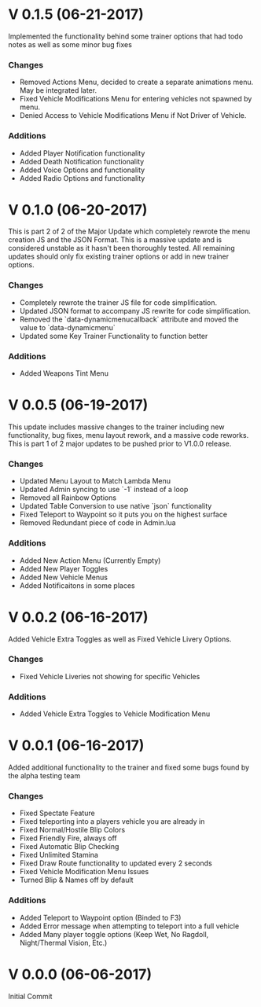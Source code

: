 <h1>V 0.1.5 (06-21-2017)</h1>

Implemented the functionality behind some trainer options that had todo notes as well as some minor bug fixes


<h3>Changes</h3>
<ul>
	<li>Removed Actions Menu, decided to create a separate animations menu. May be integrated later.</li>
	<li>Fixed Vehicle Modifications Menu for entering vehicles not spawned by menu.</li>
	<li>Denied Access to Vehicle Modifications Menu if Not Driver of Vehicle.</li>
</ul>

<h3>Additions</h3>
<ul>
	<li>Added Player Notification functionality</li>
	<li>Added Death Notification functionality</li>
	<li>Added Voice Options and functionality</li>
	<li>Added Radio Options and functionality</li>
</ul>







<h1>V 0.1.0 (06-20-2017)</h1>

This is part 2 of 2 of the Major Update which completely rewrote the menu creation JS and the JSON Format. This is a massive update and is considered unstable as it hasn't been thoroughly tested. All remaining updates should only fix existing trainer options or add in new trainer options.


<h3>Changes</h3>
<ul>
	<li>Completely rewrote the trainer JS file for code simplification.</li>
	<li>Updated JSON format to accompany JS rewrite for code simplification.</li>
	<li>Removed the `data-dynamicmenucallback` attribute and moved the value to `data-dynamicmenu`</li>
	<li>Updated some Key Trainer Functionality to function better</li>
</ul>

<h3>Additions</h3>
<ul>
	<li>Added Weapons Tint Menu</li>
</ul>






<h1>V 0.0.5 (06-19-2017)</h1>

This update includes massive changes to the trainer including new functionality, bug fixes, menu layout rework, and a massive code reworks. This is part 1 of 2 major updates to be pushed prior to V1.0.0 release.

<h3>Changes</h3>
<ul>
	<li>Updated Menu Layout to Match Lambda Menu</li>
	<li>Updated Admin syncing to use `-1` instead of a loop</li>
	<li>Removed all Rainbow Options</li>
	<li>Updated Table Conversion to use native `json` functionality</li>
	<li>Fixed Teleport to Waypoint so it puts you on the highest surface</li>
	<li>Removed Redundant piece of code in Admin.lua</li>
</ul>

<h3>Additions</h3>
<ul>
	<li>Added New Action Menu (Currently Empty)</li>
	<li>Added New Player Toggles</li>
	<li>Added New Vehicle Menus</li>
	<li>Added Notificaitons in some places</li>
</ul>




<h1> V 0.0.2 (06-16-2017)</h1>

Added Vehicle Extra Toggles as well as Fixed Vehicle Livery Options.

<h3>Changes</h3>
<ul>
	<li>Fixed Vehicle Liveries not showing for specific Vehicles</li>
</ul>

<h3>Additions</h3>
<ul>
	<li>Added Vehicle Extra Toggles to Vehicle Modification Menu</li>
</ul>




<h1>V 0.0.1 (06-16-2017)</h1>

Added additional functionality to the trainer and fixed some bugs found by the alpha testing team

<h3>Changes</h3>
<ul>
	<li>Fixed Spectate Feature</li>
	<li>Fixed teleporting into a players vehicle you are already in</li>
	<li>Fixed Normal/Hostile Blip Colors</li>
	<li>Fixed Friendly Fire, always off</li>
	<li>Fixed Automatic Blip Checking</li>
	<li>Fixed Unlimited Stamina</li>
	<li>Fixed Draw Route functionality to updated every 2 seconds</li>
	<li>Fixed Vehicle Modification Menu Issues</li>
	<li>Turned Blip & Names off by default</li>
</ul>

<h3>Additions</h3>
<ul>
	<li>Added Teleport to Waypoint option (Binded to F3)</li>
	<li>Added Error message when attempting to teleport into a full vehicle</li>
	<li>Added Many player toggle options (Keep Wet, No Ragdoll, Night/Thermal Vision, Etc.)</li>
</ul>

<h1>V 0.0.0 (06-06-2017)</h1>
Initial Commit